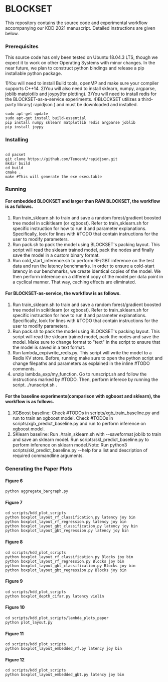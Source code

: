 # BLOCKSET

This repository contains the source code and experimental workflow accompanying our KDD 2021 manuscript. 
Detailed instructions are given below.

### Prerequisites
This source code has only been tested on Ubuntu 18.04.3 LTS, though we expect it to work on other
Operating Systems with minor changes. In the near future, we plan to construct python bindings and release a pip installable
python package.

1)You will need to install Build tools, openMP and make sure your compiler supports C++14. 
2)You will also need to install sklearn, numpy, argparse, joblib matplotlib and joypy(for plotting).
3)You will need to install redis for the BLOCKSET-as-a-service experiments.
4)BLOCKSET utilizes a third-party library( rapidjson ) and must be downloaded and installed.

```
sudo apt-get update
sudo apt-get install build-essential
pip install numpy sklearn matplotlib redis argparse joblib
pip install joypy
```

### Installing
```

cd pacset
git clone https://github.com/Tencent/rapidjson.git
mkdir build
cd build
cmake .
make #This will generate the exe executable
```

### Running

#### For embedded BLOCKSET and larger than RAM BLOCKSET, the workflow is as follows.
1) Run train\_sklearn.sh to train and save a random forest/gradient boosted tree model in scikitlearn (or xgboost). Refer to train\_sklearn.sh for specific
instruction for how to run it and parameter explanations. Specifically, look for lines with #TODO that contain instructions for the user to modify parameters. 
2) Run pack.sh to pack the model using BLOCKSET's packing layout. This script will read the sklearn trained model, pack the nodes and finally save the model in 
a custom binary format.
3) Run cold\_start\_inference.sh to perform RF/GBT inference on the test data and run the latency benchmarks. In order to ensure a cold-start latency in our benchmarks, 
we create identical copies of the model. We then perform inference on a different copy of the model per data point in a cyclical manner. That way, caching effects are eliminated.

#### For BLOCKSET-as-service, the workflow is as follows.
1) Run train\_sklearn.sh to train and save a random forest/gradient boosted tree model in scikitlearn (or xgboost). Refer to train\_sklearn.sh for specific
instruction for how to run it and parameter explanations. Specifically, look for lines with #TODO that contain instructions for the user to modify parameters.
2) Run pack.sh to pack the model using BLOCKSET's packing layout. This script will read the sklearn trained model, pack the nodes and save the model. Make sure to change
format to "text" in the script to ensure that the model is saved in a text format.
3) Run lambda\_exp/write\_redis.py. This script will write the model to a Redis KV store.  Before, running make sure to open the python script and change filepaths and parameters as explained in the inline #TODO comments.
4) unzip lambda\_exp/my\_function. Go to runscript.sh and follow the instructions marked by #TODO. Then, perform inferece by running the script. ./runscript.sh <desired lambda name> . 

#### For the baseline experiments(comparison with xgboost and sklearn), the workflow is as follows.
1) XGBoost baseline: Check #TODOs in scripts/xgb\_train\_baseline.py and run to train an xgboost model. Check #TODOs in scripts/xgb\_predict\_baseline.py and run to perform inference on  xgboost model.  
2) SKlearn baseline: Run ./train\_sklearn.sh with --saveformat joblib to train and save an sklearn model. Run scripts/skl\_predict\_baseline.py to perform inference on sklearn model.Note: Run python3 scripts/skl\_predict\_baseline.py --help for a list and description of required commandline arguments.  

### Generating the Paper Plots

#### Figure 6
```
python aggregate_bargraph.py
```

#### Figure 7
```
cd scripts/kdd_plot_scripts
python boxplot_layout_rf_classification.py latency joy bin
python boxplot_layout_rf_regression.py latency joy bin
python boxplot_layout_gbt_classification.py latency joy bin
python boxplot_layout_gbt_regression.py latency joy bin
```
#### Figure 8 
```
cd scripts/kdd_plot_scripts
python boxplot_layout_rf_classification.py Blocks joy bin
python boxplot_layout_rf_regression.py Blocks joy bin
python boxplot_layout_gbt_classification.py Blocks joy bin
python boxplot_layout_gbt_regression.py Blocks joy bin
```
#### Figure 9 

```
cd scripts/kdd_plot_scripts
python boxplot_depth_cifar.py latency violin
```


#### Figure 10 
```
cd scripts/kdd_plot_scripts/lambda_plots_paper
python plot_layout.py
```
#### Figure 11 
```
cd scripts/kdd_plot_scripts
python boxplot_layout_embedded_rf.py latency joy bin
```
#### Figure 12
```
cd scripts/kdd_plot_scripts
python boxplot_layout_embedded_gbt.py latency joy bin
```
